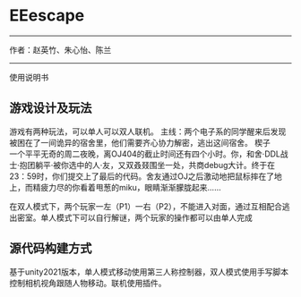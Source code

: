 # EEescape

---

作者：赵英竹、朱心怡、陈兰

---

使用说明书

## 游戏设计及玩法

游戏有两种玩法，可以单人可以双人联机。
主线：两个电子系的同学醒来后发现被困在了一间诡异的宿舍里，他们需要齐心协力解密，逃出这间宿舍。
楔子  
一个平平无奇的周二夜晚，离OJ404的截止时间还有四个小时。你，和舍·DDL战士·抱团躺平·被你选中的人·友，又双叒叕围坐一处，共商debug大计。终于在23：59时，你们提交上了最后的代码。舍友通过OJ之后激动地把鼠标摔在了地上，而精疲力尽的你看着甩葱的miku，眼睛渐渐朦胧起来……

在双人模式下，两个玩家一左（P1）一右（P2），不能进入对面，通过互相配合逃出密室。单人模式下可以自行解谜，两个玩家的操作都可以由单人完成

## 源代码构建方式

基于unity2021版本，单人模式移动使用第三人称控制器，双人模式使用手写脚本控制相机视角跟随人物移动。联机使用插件。
